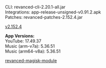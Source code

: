 CLI: revanced-cli-2.20.1-all.jar  
Integrations: app-release-unsigned-v0.91.2.apk  
Patches: revanced-patches-2.152.4.jar  

[v2.152.4](https://github.com/inotia00/revanced-patches/releases/latest)
  
**App Versions:**  
YouTube: 17.49.37  
Music (arm-v7a): 5.36.51  
Music (arm64-v8a): 5.36.51  

[revanced-magisk-module](https://github.com/j-hc/revanced-magisk-module)  

